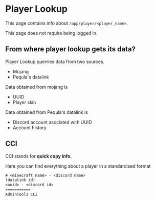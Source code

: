# Player Lookup
This page contains info about `/app/player/<player_name>`.

This page does not require being logged in.

## From where player lookup gets its data?
Player Lookup querries data from two sources.
- Mojang
- Pequla's datalink

Data obtained from mojang is
- UUID
- Player skin

Data obtained from Pequla's datalink is
- Discord account asociated with UUID
- Account history

## CCI
CCI stands for **quick copy info**.

Here you can find everything about a player in a standardised format
```txt
# <minecraft name> - <discord name>
(datalink id)
<uuid> - <discord id>
===========
AdminTools CCI
```
